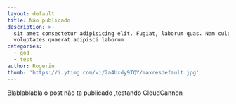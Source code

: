 ```yaml
---
layout: default
title: Não publicado
description: >-
  sit amet consectetur adipisicing elit. Fugiat, laborum quas. Nam culpa
  voluptates quaerat adipisci laborum
categories:
  - god
  - test
author: Rogerin
thumb: 'https://i.ytimg.com/vi/2a4Uxdy9TQY/maxresdefault.jpg'
---
```


Blablablabla o post n&atilde;o ta publicado ,testando CloudCannon